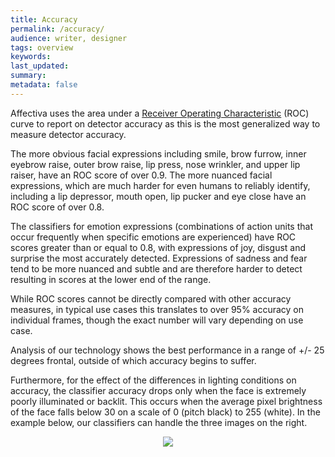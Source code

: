 ```yaml
---
title: Accuracy
permalink: /accuracy/
audience: writer, designer
tags: overview
keywords: 
last_updated: 
summary: 
metadata: false
---
```

 


Affectiva uses the area under a [Receiver Operating Characteristic](https://en.wikipedia.org/wiki/Receiver_operating_characteristic) (ROC) curve to report on detector accuracy as this is the most generalized way to measure detector accuracy.

The more obvious facial expressions including smile, brow furrow, inner eyebrow raise, outer brow raise, lip press, nose wrinkler, and upper lip raiser, have an ROC score of over 0.9. 
The more nuanced facial expressions, which are much harder for even humans to reliably identify, including a lip depressor, mouth open, lip pucker and eye close have an ROC score of over 0.8. 

The classifiers for emotion expressions (combinations of action units that occur frequently when specific emotions are experienced) have ROC scores greater than or equal to 0.8, with expressions of joy, disgust and surprise the most accurately detected.  Expressions of sadness and fear tend to be more nuanced and subtle and are therefore harder to detect resulting in scores at the lower end of the range.

While ROC scores cannot be directly compared with other accuracy measures, in typical use cases this translates to over 95% accuracy on individual frames, though the exact number will vary depending on use case.

Analysis of our technology shows the best performance in a range of +/- 25 degrees frontal, outside of which accuracy begins to suffer.

Furthermore, for the effect of the differences in lighting conditions on accuracy, the classifier accuracy drops only when the face is extremely poorly illuminated or backlit. This occurs when the average pixel brightness of the face falls below 30 on a scale of 0 (pitch black) to 255 (white). In the example below, our classifiers can handle the three images on the right.


<center><img src="../images/lighting.png"></center>